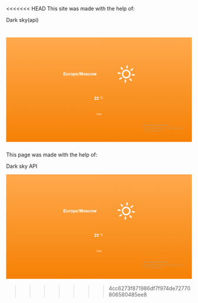 <<<<<<< HEAD
This site was made with the help of:

Dark sky(api)

![Preview pic](img/preview.png "Preview")
=======
This page was made with the help of:

Dark sky API

![Preview pic](img/preview.png "Preview")
>>>>>>> 4cc6273f871986df7f974de72770806580485ee8
